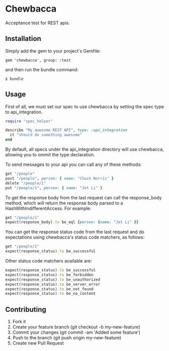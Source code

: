 Chewbacca
=======

Acceptance test for REST apis.

Installation
---------

Simply add the gem to your project's Gemfile:

    gem 'chewbacca', group: :test

and then run the bundle command:

    $ bundle

Usage
-----

First of all, we must set our spec to use chewbacca by setting the spec type to api_integration.

```ruby
require "spec_helper"

describe "My awesome REST API", type: :api_integration
  it "should do something awesome" 
end
```
 
By default, all specs under the api_integration directory will use chewbacca, allowing you to ommit the type declaration.

To send messages to your api you can call any of these methods:

```ruby
get "/people"
post "/people", person: { name: "Chuck Norris" }
delete "/people/1"
put "/people/1", person: { name: "Jet Li" }
```

To get the response body from the last request can call the response_body method, which will return the response body parsed to a HashWithIndifferentAccess. For example:

```ruby
get "/people/1"
expect(response_body).to be_eql {person: {name: "Jet Li" }}
```

You can get the response status code from the last request and do expectations using chewbacca's status code matchers, as follows:

```ruby
get "/people/1"
expect(response_status).to be_successful
```

Other status code matchers available are:

```ruby
expect(response_status).to be_successful
expect(response_status).to be_forbidden
expect(response_status).to be_unauthorized
expect(response_status).to be_server_error
expect(response_status).to be_not_found
expect(response_status).to be_no_content
```

Contributing
------------

1. Fork it
2. Create your feature branch (git checkout -b my-new-feature)
3. Commit your changes (git commit -am 'Added some feature')
4. Push to the branch (git push origin my-new-feature)
5. Create new Pull Request
